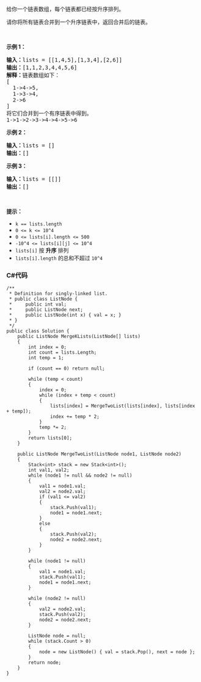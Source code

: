 <p>给你一个链表数组，每个链表都已经按升序排列。</p>

<p>请你将所有链表合并到一个升序链表中，返回合并后的链表。</p>

<p>&nbsp;</p>

<p><strong>示例 1：</strong></p>

<pre><strong>输入：</strong>lists = [[1,4,5],[1,3,4],[2,6]]
<strong>输出：</strong>[1,1,2,3,4,4,5,6]
<strong>解释：</strong>链表数组如下：
[
  1-&gt;4-&gt;5,
  1-&gt;3-&gt;4,
  2-&gt;6
]
将它们合并到一个有序链表中得到。
1-&gt;1-&gt;2-&gt;3-&gt;4-&gt;4-&gt;5-&gt;6
</pre>

<p><strong>示例 2：</strong></p>

<pre><strong>输入：</strong>lists = []
<strong>输出：</strong>[]
</pre>

<p><strong>示例 3：</strong></p>

<pre><strong>输入：</strong>lists = [[]]
<strong>输出：</strong>[]
</pre>

<p>&nbsp;</p>

<p><strong>提示：</strong></p>

<ul>
	<li><code>k == lists.length</code></li>
	<li><code>0 &lt;= k &lt;= 10^4</code></li>
	<li><code>0 &lt;= lists[i].length &lt;= 500</code></li>
	<li><code>-10^4 &lt;= lists[i][j] &lt;= 10^4</code></li>
	<li><code>lists[i]</code> 按 <strong>升序</strong> 排列</li>
	<li><code>lists[i].length</code> 的总和不超过 <code>10^4</code></li>
</ul>

### C#代码

```
/**
 * Definition for singly-linked list.
 * public class ListNode {
 *     public int val;
 *     public ListNode next;
 *     public ListNode(int x) { val = x; }
 * }
 */
public class Solution {
    public ListNode MergeKLists(ListNode[] lists)
    {
        int index = 0;
        int count = lists.Length;
        int temp = 1;

        if (count == 0) return null;

        while (temp < count)
        {
            index = 0;
            while (index + temp < count)
            {
                lists[index] = MergeTwoList(lists[index], lists[index + temp]);
                index += temp * 2;
            }
            temp *= 2;
        }
        return lists[0];
    }

    public ListNode MergeTwoList(ListNode node1, ListNode node2)
    {
        Stack<int> stack = new Stack<int>();
        int val1, val2;
        while (node1 != null && node2 != null)
        {
            val1 = node1.val;
            val2 = node2.val;
            if (val1 <= val2)
            {
                stack.Push(val1);
                node1 = node1.next;
            }
            else
            {
                stack.Push(val2);
                node2 = node2.next;
            }
        }

        while (node1 != null)
        {
            val1 = node1.val;
            stack.Push(val1);
            node1 = node1.next;
        }

        while (node2 != null)
        {
            val2 = node2.val;
            stack.Push(val2);
            node2 = node2.next;
        }

        ListNode node = null;
        while (stack.Count > 0)
        {
            node = new ListNode() { val = stack.Pop(), next = node };
        }
        return node;
    }
}
```
